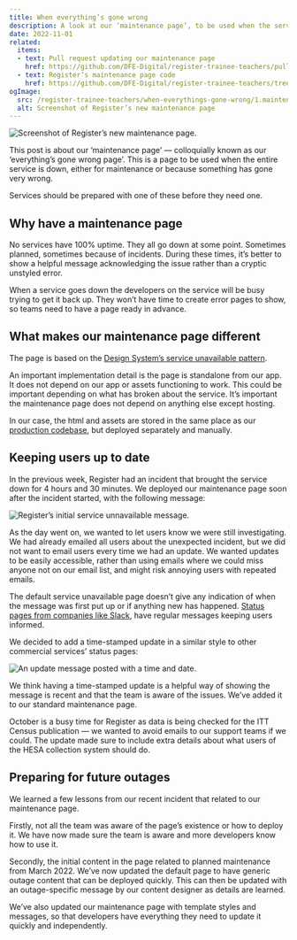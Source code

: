 ```yaml
---
title: When everything’s gone wrong
description: A look at our ‘maintenance page’, to be used when the service is offline
date: 2022-11-01
related:
  items:
  - text: Pull request updating our maintenance page
    href: https://github.com/DFE-Digital/register-trainee-teachers/pull/2880
  - text: Register’s maintenance page code
    href: https://github.com/DFE-Digital/register-trainee-teachers/tree/main/service_unavailable_page
ogImage:
  src: /register-trainee-teachers/when-everythings-gone-wrong/1.maintenance-page-screenshot.png
  alt: Screenshot of Register’s new maintenance page
---
```


![Screenshot of Register’s new maintenance page.](1.maintenance-page-screenshot.png)

This post is about our ‘maintenance page’ — colloquially known as our ‘everything’s gone wrong page’. This is a page to be used when the entire service is down, either for maintenance or because something has gone very wrong.

Services should be prepared with one of these before they need one.

## Why have a maintenance page

No services have 100% uptime. They all go down at some point. Sometimes planned, sometimes because of incidents. During these times, it’s better to show a helpful message acknowledging the issue rather than a cryptic unstyled error.
 
When a service goes down the developers on the service will be busy trying to get it back up. They won’t have time to create error pages to show, so teams need to have a page ready in advance.

## What makes our maintenance page different

The page is based on the [Design System’s service unavailable pattern](https://design-system.service.gov.uk/patterns/service-unavailable-pages/).

An important implementation detail is the page is standalone from our app. It does not depend on our app or assets functioning to  work. This could be important depending on what has broken about the service. It’s important the maintenance page does not depend on anything else except hosting.

In our case, the html and assets are stored in the same place as our [production codebase](https://github.com/DFE-Digital/register-trainee-teachers/tree/main/service_unavailable_page), but deployed separately and manually.

## Keeping users up to date

In the previous week, Register had an incident that brought the service down for 4 hours and 30 minutes. We deployed our maintenance page soon after the incident started, with the following message:

![Register’s initial service unnavailable message.](2.initial-message.png)

As the day went on, we wanted to let users know we were still investigating. We had already emailed all users about the unexpected incident, but we did not want to email users every time we had an update. We wanted updates to be easily accessible, rather than using emails where we could miss anyone not on our email list, and might risk annoying users with repeated emails.

The default service unavailable page doesn’t give any indication of when the message was first put up or if anything new has happened. [Status pages from companies like Slack](https://status.slack.com/), have regular messages keeping users informed.

We decided to add a time-stamped update in a similar style to other commercial services’ status pages:

![An update message posted with a time and date.](3.update-message.png)


We think having a time-stamped update is a helpful way of showing the message is recent and that the team is aware of the issues. We’ve added it to our standard maintenance page.

October is a busy time for Register as data is being checked for the ITT Census publication —  we wanted to avoid emails to our support teams if we could. The update made sure to include extra details about what users of the HESA collection system should do.

## Preparing for future outages

We learned a few lessons from our recent incident that related to our maintenance page.

Firstly, not all the team was aware of the page’s existence or how to deploy it. We have now made sure the team is aware and more developers know how to use it.

Secondly, the initial content in the page related to planned maintenance from March 2022. We’ve now updated the default page to have generic outage content that can be deployed quickly. This can then be updated with an outage-specific message by our content designer as details are learned.

We’ve also updated our maintenance page with template styles and messages, so that developers have everything they need to update it quickly and independently.
